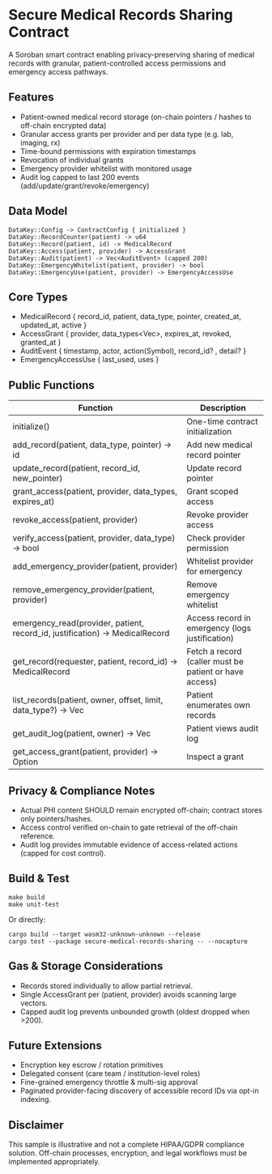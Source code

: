 # Secure Medical Records Sharing Contract

A Soroban smart contract enabling privacy-preserving sharing of medical records with granular, patient-controlled access permissions and emergency access pathways.

## Features
- Patient-owned medical record storage (on-chain pointers / hashes to off-chain encrypted data)
- Granular access grants per provider and per data type (e.g. lab, imaging, rx)
- Time-bound permissions with expiration timestamps
- Revocation of individual grants
- Emergency provider whitelist with monitored usage
- Audit log capped to last 200 events (add/update/grant/revoke/emergency)

## Data Model
```
DataKey::Config -> ContractConfig { initialized }
DataKey::RecordCounter(patient) -> u64
DataKey::Record(patient, id) -> MedicalRecord
DataKey::Access(patient, provider) -> AccessGrant
DataKey::Audit(patient) -> Vec<AuditEvent> (capped 200)
DataKey::EmergencyWhitelist(patient, provider) -> bool
DataKey::EmergencyUse(patient, provider) -> EmergencyAccessUse
```

## Core Types
- MedicalRecord { record_id, patient, data_type, pointer, created_at, updated_at, active }
- AccessGrant { provider, data_types<Vec<String>>, expires_at, revoked, granted_at }
- AuditEvent { timestamp, actor, action(Symbol), record_id? , detail? }
- EmergencyAccessUse { last_used, uses }

## Public Functions
| Function | Description |
|----------|-------------|
| initialize() | One-time contract initialization |
| add_record(patient, data_type, pointer) -> id | Add new medical record pointer |
| update_record(patient, record_id, new_pointer) | Update record pointer |
| grant_access(patient, provider, data_types, expires_at) | Grant scoped access |
| revoke_access(patient, provider) | Revoke provider access |
| verify_access(patient, provider, data_type) -> bool | Check provider permission |
| add_emergency_provider(patient, provider) | Whitelist provider for emergency |
| remove_emergency_provider(patient, provider) | Remove emergency whitelist |
| emergency_read(provider, patient, record_id, justification) -> MedicalRecord | Access record in emergency (logs justification) |
| get_record(requester, patient, record_id) -> MedicalRecord | Fetch a record (caller must be patient or have access) |
| list_records(patient, owner, offset, limit, data_type?) -> Vec<MedicalRecord> | Patient enumerates own records |
| get_audit_log(patient, owner) -> Vec<AuditEvent> | Patient views audit log |
| get_access_grant(patient, provider) -> Option<AccessGrant> | Inspect a grant |

## Privacy & Compliance Notes
- Actual PHI content SHOULD remain encrypted off-chain; contract stores only pointers/hashes.
- Access control verified on-chain to gate retrieval of the off-chain reference.
- Audit log provides immutable evidence of access-related actions (capped for cost control).

## Build & Test
```
make build
make unit-test
```
Or directly:
```
cargo build --target wasm32-unknown-unknown --release
cargo test --package secure-medical-records-sharing -- --nocapture
```

## Gas & Storage Considerations
- Records stored individually to allow partial retrieval.
- Single AccessGrant per (patient, provider) avoids scanning large vectors.
- Capped audit log prevents unbounded growth (oldest dropped when >200).

## Future Extensions
- Encryption key escrow / rotation primitives
- Delegated consent (care team / institution-level roles)
- Fine-grained emergency throttle & multi-sig approval
- Paginated provider-facing discovery of accessible record IDs via opt-in indexing.

## Disclaimer
This sample is illustrative and not a complete HIPAA/GDPR compliance solution. Off-chain processes, encryption, and legal workflows must be implemented appropriately.
